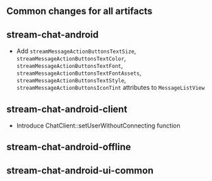 ## Common changes for all artifacts

## stream-chat-android
- Add `streamMessageActionButtonsTextSize`, `streamMessageActionButtonsTextColor`, `streamMessageActionButtonsTextFont`,
 `streamMessageActionButtonsTextFontAssets`, `streamMessageActionButtonsTextStyle`, `streamMessageActionButtonsIconTint`
 attributes to `MessageListView`

## stream-chat-android-client
- Introduce ChatClient::setUserWithoutConnecting function

## stream-chat-android-offline

## stream-chat-android-ui-common
